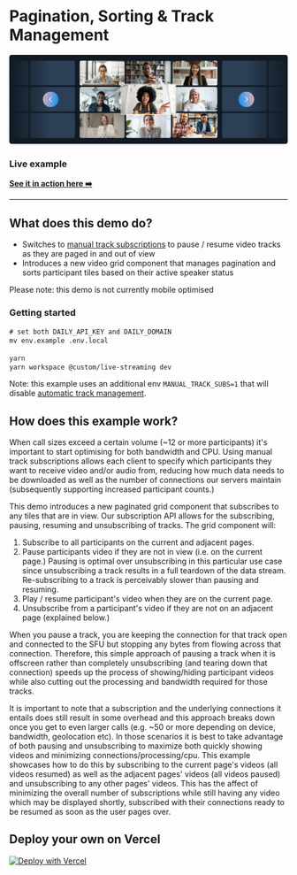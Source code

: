 # Pagination, Sorting & Track Management

![Pagination](./image.png)

### Live example

**[See it in action here ➡️](https://custom-pagination.vercel.app)**

---

## What does this demo do?

- Switches to [manual track subscriptions](https://docs.daily.co/reference#%EF%B8%8F-setsubscribetotracksautomatically) to pause / resume video tracks as they are paged in and out of view
- Introduces a new video grid component that manages pagination and sorts participant tiles based on their active speaker status

Please note: this demo is not currently mobile optimised

### Getting started

```
# set both DAILY_API_KEY and DAILY_DOMAIN
mv env.example .env.local

yarn
yarn workspace @custom/live-streaming dev
```

Note: this example uses an additional env `MANUAL_TRACK_SUBS=1` that will disable [automatic track management](https://docs.daily.co/reference#%EF%B8%8F-setsubscribetotracksautomatically).

## How does this example work?

When call sizes exceed a certain volume (~12 or more participants) it's important to start optimising for both bandwidth and CPU. Using manual track subscriptions allows each client to specify which participants they want to receive video and/or audio from, reducing how much data needs to be downloaded as well as the number of connections our servers maintain (subsequently supporting increased participant counts.)

This demo introduces a new paginated grid component that subscribes to any tiles that are in view. Our subscription API allows for the subscribing, pausing, resuming and unsubscribing of tracks. The grid component will:

1. Subscribe to all participants on the current and adjacent pages.
2. Pause participants video if they are not in view (i.e. on the current page.) Pausing is optimal over unsubscribing in this particular use case since unsubscribing a track results in a full teardown of the data stream. Re-subscribing to a track is perceivably slower than pausing and resuming.
3. Play / resume participant's video when they are on the current page.
4. Unsubscribe from a participant's video if they are not on an adjacent page (explained below.)

When you pause a track, you are keeping the connection for that track open and connected to the SFU but stopping any bytes from flowing across that connection. Therefore, this simple approach of pausing a track when it is offscreen rather than completely unsubscribing (and tearing down that connection) speeds up the process of showing/hiding participant videos while also cutting out the processing and bandwidth required for those tracks.

It is important to note that a subscription and the underlying connections it entails does still result in some overhead and this approach breaks down once you get to even larger calls (e.g. ~50 or more depending on device, bandwidth, geolocation etc). In those scenarios it is best to take advantage of both pausing and unsubscribing to maximize both quickly showing videos and minimizing connections/processing/cpu. This example showcases how to do this by subscribing to the current page's videos (all videos resumed) as well as the adjacent pages' videos (all videos paused) and unsubscribing to any other pages' videos. This has the affect of minimizing the overall number of subscriptions while still having any video which may be displayed shortly, subscribed with their connections ready to be resumed as soon as the user pages over.

## Deploy your own on Vercel

[![Deploy with Vercel](https://vercel.com/button)](https://vercel.com/new/daily-co/clone-flow?repository-url=https%3A%2F%2Fgithub.com%2Fdaily-demos%2Fexamples.git&env=DAILY_DOMAIN%2CDAILY_API_KEY&envDescription=Your%20Daily%20domain%20and%20API%20key%20can%20be%20found%20on%20your%20account%20dashboard&envLink=https%3A%2F%2Fdashboard.daily.co&project-name=daily-examples&repo-name=daily-examples)
